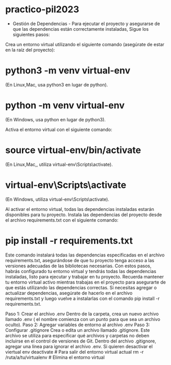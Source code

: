 # practico-pil2023
 
 
 - Gestión de Dependencias - 
Para ejecutar el proyecto y asegurarse de que las dependencias están correctamente instaladas,
Sigue los siguientes pasos:

Crea un entorno virtual utilizando el siguiente comando
(asegúrate de estar en la raíz del proyecto):

# python3 -m venv virtual-env
(En Linux,Mac, usa python3 en lugar de python).
# python -m venv virtual-env
(En Windows, usa python en lugar de python3).

Activa el entorno virtual con el siguiente comando:

# source virtual-env/bin/activate
(En Linux,Mac,, utiliza virtual-env\Scripts\activate).
# virtual-env\Scripts\activate
(En Windows, utiliza virtual-env\Scripts\activate).

Al activar el entorno virtual, todas las dependencias instaladas estarán disponibles 
para tu proyecto.
Instala las dependencias del proyecto desde el archivo requirements.txt con el siguiente comando:

 # pip install -r requirements.txt

Este comando instalará todas las dependencias especificadas en el archivo requirements.txt, 
asegurándose de que tu proyecto tenga acceso a las versiones adecuadas de las bibliotecas
necesarias.
Con estos pasos, habrás configurado tu entorno virtual y 
tendrás todas las dependencias instaladas, listo para ejecutar y trabajar en tu proyecto. 
Recuerda mantener tu entorno virtual activo mientras trabajas en el proyecto para asegurarte 
de que estás utilizando las dependencias correctas. Si necesitas agregar o actualizar 
dependencias, asegúrate de hacerlo en el archivo requirements.txt y luego vuelve a instalarlas
con el comando pip install -r requirements.txt.

 
Paso 1: Crear el archivo .env
Dentro de la carpeta, crea un nuevo archivo llamado .env ( el nombre comienza con un punto para que sea un archivo oculto).
Paso 2: Agregar variables de entorno al archivo .env
Paso 3: Configurar .gitignore
 Crea o edita un archivo llamado .gitignore. Este archivo se utiliza para especificar qué archivos y carpetas no deben incluirse en el control de versiones de Git.
Dentro del archivo .gitignore,  agregar una línea para ignorar el archivo .env.
Si quieren desactivar el viertual env 
deactivate  # Para salir del entorno virtual actual
rm -r /ruta/a/tu/virtualenv  # Elimina el entorno virtual
